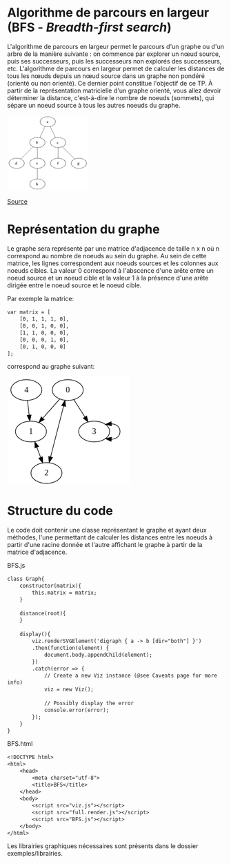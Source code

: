 # Algorithme de parcours en largeur (BFS - *Breadth-first search*)

L'algorithme de parcours en largeur permet le parcours d'un graphe ou d'un arbre de la manière suivante : on commence par explorer un nœud source, puis ses successeurs, puis les successeurs non explorés des successeurs, etc. L'algorithme de parcours en largeur permet de calculer les distances de tous les nœuds depuis un nœud source dans un graphe non pondéré (orienté ou non orienté). Ce dernier point constitue l'objectif de ce TP.
À partir de la représentation matricielle d'un graphe orienté, vous allez devoir déterminer la distance, c'est-à-dire le nombre de noeuds (sommets), qui sépare un noeud source à tous les autres noeuds du graphe.

![BFS](images/Animated_BFS.gif "BFS")

[Source](https://fr.wikipedia.org/wiki/Algorithme_de_parcours_en_largeur#/media/Fichier:Animated_BFS.gif)

# Représentation du graphe

Le graphe sera représenté par une matrice d'adjacence de taille n x n où n correspond au nombre de noeuds au sein du graphe. Au sein de cette matrice, les lignes correspondent aux noeuds sources et les colonnes aux noeuds cibles. La valeur 0 correspond à l'abscence d'une arête entre un noeud source et un noeud cible et la valeur 1 à la présence d'une arête dirigée entre le noeud source et le noeud cible.

Par exemple la matrice:

```
var matrix = [
    [0, 1, 1, 1, 0],
    [0, 0, 1, 0, 0],
    [1, 1, 0, 0, 0],
    [0, 0, 0, 1, 0],
    [0, 1, 0, 0, 0]
];
```

correspond au graphe suivant:

![Graphe](images/graph.png "Graphe")

# Structure du code

Le code doit contenir une classe représentant le graphe et ayant deux méthodes, l'une permettant de calculer les distances entre les noeuds à partir d'une racine donnée et l'autre affichant le graphe à partir de la matrice d'adjacence.


BFS.js

```
class Graph{
    constructor(matrix){
        this.matrix = matrix;
    }

    distance(root){
    }

    display(){
        viz.renderSVGElement('digraph { a -> b [dir="both"] }')
        .then(function(element) {
            document.body.appendChild(element);
        })
        .catch(error => {
            // Create a new Viz instance (@see Caveats page for more info)
            viz = new Viz();

            // Possibly display the error
            console.error(error);
        });
    }
}
```

BFS.html

```
<!DOCTYPE html>
<html>
	<head>
		<meta charset="utf-8">
		<title>BFS</title>
	</head>
	<body>
		<script src="viz.js"></script>
		<script src="full.render.js"></script>
		<script src="BFS.js"></script>
	</body>
</html>
```

Les librairies graphiques nécessaires sont présents dans le dossier exemples/librairies.